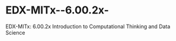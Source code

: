 EDX-MITx--6.00.2x-
==================

EDX-MITx: 6.00.2x Introduction to Computational Thinking and Data Science
